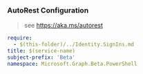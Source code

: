 ### AutoRest Configuration

> see https://aka.ms/autorest

``` yaml
require:
  - $(this-folder)/../Identity.SignIns.md
title: $(service-name)
subject-prefix: 'Beta'
namespace: Microsoft.Graph.Beta.PowerShell
```
